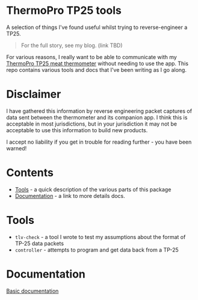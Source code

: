 # ThermoPro TP25 tools

A selection of things I've found useful whilst trying to reverse-engineer a TP25.

> For the full story, see my blog. (link TBD)

For various reasons, I really want to be able to communicate with my
[ThermoPro TP25 meat thermometer](https://buythermopro.com/product/tp25/) without needing to use the app. This repo
contains various tools and docs that I've been writing as I go along.

# Disclaimer

I have gathered this information by reverse engineering packet captures of data sent between the thermometer and its
companion app. I think this is acceptable in most jurisdictions, but in your jurisdiction it may not be acceptable to
use this information to build new products.

I accept no liability if you get in trouble for reading further - you have been warned!

# Contents

* [Tools](#tools) - a quick description of the various parts of this package
* [Documentation](#documentation) - a link to more details docs.

# Tools

* `tlv-check` - a tool I wrote to test my assumptions about the format of TP-25 data packets
* `controller` - attempts to program and get data back from a TP-25

# Documentation

[Basic documentation](docs/index.md)

